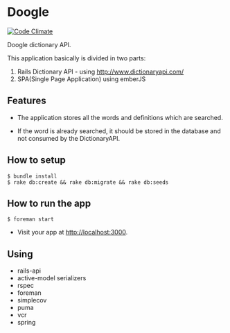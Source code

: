 # Doogle

[![Code Climate](https://codeclimate.com/github/franzejr/doogle/badges/gpa.svg)](https://codeclimate.com/github/franzejr/doogle)

Doogle dictionary API.


This application basically is divided in two parts:

1. Rails Dictionary API - using http://www.dictionaryapi.com/
2. SPA(Single Page Application) using emberJS

## Features

- The application stores all the words and definitions which are searched.

- If the word is already searched, it should be stored in the database and not consumed by the DictionaryAPI.


## How to setup

```
$ bundle install
$ rake db:create && rake db:migrate && rake db:seeds
```

## How to run the app

```
$ foreman start
```
* Visit your app at [http://localhost:3000](http://localhost:3000).

## Using 

- rails-api
- active-model serializers
- rspec
- foreman
- simplecov
- puma
- vcr
- spring